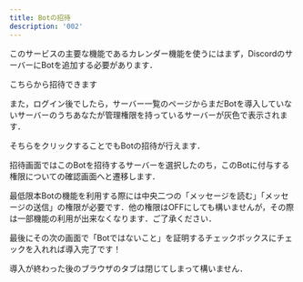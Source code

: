 ```yaml
---
title: Botの招待
description: '002'
---
```


このサービスの主要な機能であるカレンダー機能を使うにはまず，DiscordのサーバーにBotを追加する必要があります．

<Btn
  outlined
  color="secondary"
  :external="true"
  to="https://discord.com/api/oauth2/authorize?client_id=771795045543313409&permissions=537136128&scope=bot">
  こちらから招待できます
</Btn>

また，ログイン後でしたら，サーバー一覧のページからまだBotを導入していないサーバーのうちあなたが管理権限を持っているサーバーが灰色で表示されます．

<VImage src="/docs/serverselect.png"></VImage>

そちらをクリックすることでもBotの招待が行えます．

招待画面ではこのBotを招待するサーバーを選択したのち，このBotに付与する権限についての確認画面へと遷移します．

<VImage src="/docs/permissions.png"></VImage>

最低限本Botの機能を利用する際には中央二つの「メッセージを読む」「メッセージの送信」の権限が必要です．他の権限はOFFにしても構いませんが，その際は一部機能の利用が出来なくなります．ご了承ください．

最後にその次の画面で「Botではないこと」を証明するチェックボックスにチェックを入れれば導入完了です！

導入が終わった後のブラウザのタブは閉じてしまって構いません．
